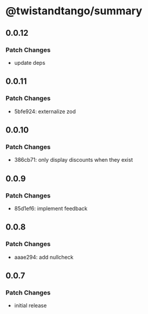 # @twistandtango/summary

## 0.0.12

### Patch Changes

- update deps

## 0.0.11

### Patch Changes

- 5bfe924: externalize zod

## 0.0.10

### Patch Changes

- 386cb71: only display discounts when they exist

## 0.0.9

### Patch Changes

- 85d1ef6: implement feedback

## 0.0.8

### Patch Changes

- aaae294: add nullcheck

## 0.0.7

### Patch Changes

- initial release
